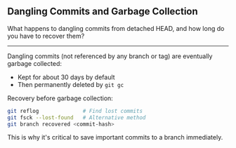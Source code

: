 ## Dangling Commits and Garbage Collection

What happens to dangling commits from detached HEAD, and how long do you have to recover them?

---

Dangling commits (not referenced by any branch or tag) are eventually garbage collected:
- Kept for about 30 days by default
- Then permanently deleted by `git gc`

Recovery before garbage collection:
```bash
git reflog              # Find lost commits
git fsck --lost-found   # Alternative method
git branch recovered <commit-hash>
```

This is why it's critical to save important commits to a branch immediately.

